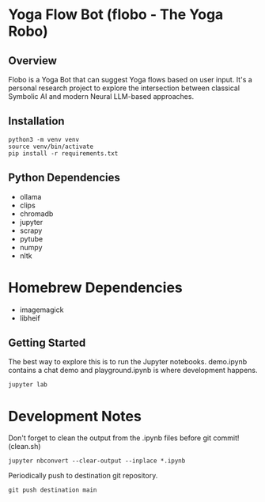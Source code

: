 # Yoga Flow Bot (flobo - The Yoga Robo)

## Overview

Flobo is a Yoga Bot that can suggest Yoga flows based on user input. It's a personal research project to explore the intersection between classical Symbolic AI and modern Neural LLM-based approaches.

## Installation

    python3 -m venv venv
    source venv/bin/activate
    pip install -r requirements.txt
    
## Python Dependencies

* ollama
* clips
* chromadb
* jupyter
* scrapy
* pytube
* numpy
* nltk

# Homebrew Dependencies

* imagemagick
* libheif

## Getting Started

The best way to explore this is to run the Jupyter notebooks. demo.ipynb contains a chat demo and playground.ipynb is where development happens.

    jupyter lab
    
# Development Notes

Don't forget to clean the output from the .ipynb files before git commit! (clean.sh)

    jupyter nbconvert --clear-output --inplace *.ipynb

Periodically push to destination git repository.

    git push destination main




